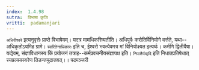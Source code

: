 ```yaml
---
index:  1.4.98
sutra:  विभाषा कृञि
vritti:  padamanjari
---
```


`अधिरीश्वरे` इत्यनुवृत्तेः प्राप्ते विभाषेयम्। यदत्र मामधिकरिष्यतीति। अधिपूर्वः करोतिर्विनियोगे वर्त्तते, यथा--अधिकृतोऽयमिह ग्रामे। `स्वरितेनाधिकारः` इति च, ईश्वरो भवत्येवमत्र मां विनियोक्ष्यत इत्यर्थः। कर्मणि द्वितीयैषा। यद्येवम्, संज्ञाविधानस्य किं प्रयोजनं तत्राह--कर्मप्रवचनीयसंज्ञापक्ष इति। `निपातैर्यद्यदि` इति निधातप्रतिषेधात् स्यप्रत्ययस्वरेण तिङन्तमुदात्तवत्।।
पदमञ्जरी

